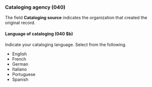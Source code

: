 ### Cataloging agency (040)

The field **Cataloging source** indicates the organization that created the original record.

#### Language of cataloging (040 $b)

Indicate your cataloging language. Select from the following.
- English
- French
- German
- Italiano
- Portuguese
- Spanish
